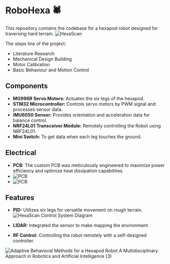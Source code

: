 # RoboHexa 🕷️

This repository contains the codebase for a hexapod robot designed for traversing hard terrain.
![HexaScan](https://github.com/Muhyildiz/RoboHexa/assets/96660754/79c3b4e5-5bf7-4a70-b193-3a2b2a3b2c7f)

The steps line of the project:
* Literature Research
* Mechanical Design Building
* Motor Calibration
* Basic Behaviour and Motion Control

## Components

- **MG996R Servo Motors:** Actuates the six legs of the hexapod.
- **STM32 Microcontroller:** Controls servo motors by PWM signal and processes sensor data.
- **IMU6050 Sensor:** Provides orientation and acceleration data for balance control.
- **NRF24L01 Transceiver Module:** Remotely controlling the Robot using NRF24L01.
- **Mini Switch:** To get data when each leg touches the ground.

  
## Electrical 

- **PCB**: The custom PCB was meticulously engineered to maximize power efficiency and optimize heat dissipation capabilities.
- ![PCB](https://github.com/Muhyildiz/RoboHexa/assets/155567113/4f43e79e-ba78-46e7-97b1-2bbdc74572a6)
- ![PCB](https://github.com/Muhyildiz/RoboHexa/assets/155567113/37b90c39-395b-4c32-8b7a-d4c424fe0134)



  
## Features

- **PID:** Utilizes six legs for versatile movement on rough terrain.
![HexaScan Control System Diagram](https://github.com/Muhyildiz/RoboHexa/assets/96660754/903fce0b-9ca5-4269-8033-fd94f4282ce0)

  
- **LIDAR:** Integrated the sensor to make mapping the environment.
- **RF Control:** Controlling the robot remotely with a self-designed controller.





![Adaptive Behavioral Methods for a Hexapod Robot A Multidisciplinary Approach in Robotics and Artificial Intelligence (3)](https://github.com/Muhyildiz/RoboHexa/assets/96660754/4995fdb5-3b1c-4585-aa92-a35a1eb86b6e)
